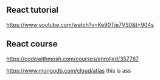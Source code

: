 ## React tutorial
https://www.youtube.com/watch?v=Ke90Tje7VS0&t=904s

## React course

https://codewithmosh.com/courses/enrolled/357787

https://www.mongodb.com/cloud/atlas this is ass
